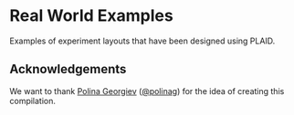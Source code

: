 # Real World Examples

Examples of experiment layouts that have been designed using PLAID.

## Acknowledgements
We want to thank [Polina Georgiev](https://www.uu.se/kontakt-och-organisation/personal?query=N11-1551) ([@polinag](https://github.com/polinag)) for the idea of creating this compilation.
